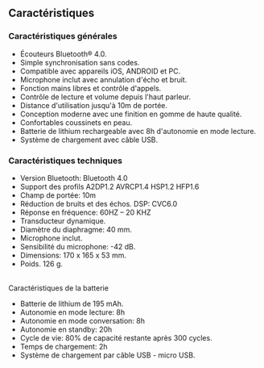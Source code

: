 ## Caractéristiques


### Caractéristiques générales

- Écouteurs Bluetooth® 4.0.
- Simple synchronisation sans codes.
- Compatible avec appareils iOS, ANDROID et PC.
- Microphone inclut avec annulation d'écho et bruit.
- Fonction mains libres et contrôle d'appels.
- Contrôle de lecture et volume depuis l'haut parleur.
- Distance d'utilisation jusqu'à 10m de portée.
- Conception moderne avec une finition en gomme de haute qualité.
- Confortables coussinets en peau.
- Batterie de lithium rechargeable avec 8h d'autonomie en mode lecture.
- Système de chargement avec câble USB.


### Caractéristiques techniques

- Version Bluetooth: Bluetooth 4.0
- Support des profils A2DP1.2 AVRCP1.4 HSP1.2 HFP1.6
- Champ de portée: 10m
- Réduction de bruits et des échos. DSP: CVC6.0
- Réponse en fréquence: 60HZ – 20 KHZ
- Transducteur dynamique.
- Diamètre du diaphragme: 40 mm.
- Microphone inclut.
- Sensibilité du microphone: -42 dB.
- Dimensions: 170 x 165 x 53 mm.
- Poids. 126 g.

<br/>
Caractéristiques de la batterie<br/>

- Batterie de lithium de 195 mAh.
- Autonomie en mode lecture: 8h
- Autonomie en mode conversation: 8h
- Autonomie en standby: 20h
- Cycle de vie: 80% de capacité restante après 300 cycles.
- Temps de chargement: 2h
- Système de chargement par câble USB - micro USB.
